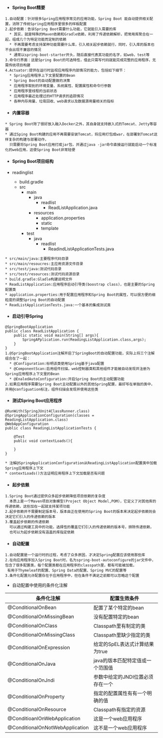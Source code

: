 - #### Spring Boot精要
```
1.自动配置：针对很多Spring应用程序常见的应用功能，Spring Boot 能自动提供相关配置，消除了传统Spring应用程序里很多的样板配置
2.起步依赖：告诉Spring Boot需要什么功能，它就能引入需要的库
  * 其实，就是特殊的Maven依赖和Gradle依赖，利用了传递依赖解析，把常用库聚合在一起，组成几个为特定功能而定制的依赖
  * 不再需要考虑支持某种功能需要什么库，引入相关起步依赖就行，同时，引入库的版本也不会出现不兼容的情况
  * 通常以spring-boot-starter开头，随后直接代表其功能的名字，如web，test等
3.命令行界面：这是Spring Boot的可选特性，借此只需写代码就能完成完整的应用程序，无需传统项目构建
4.Actuator:提供在运行时监视应用程序内部情况的能力，包括如下细节：
  * Spring应用程序上下文里配置的Bean
  * Spring Boot的自动配置做的决策
  * 应用程序取到的环境变量、系统属性、配置属性和命令行参数
  * 应用程序里线程的当前状态
  * 应用程序最近处理过的HTTP请求的追踪情况
  * 各种内存用量、垃圾回收、web请求以及数据源用量相关的指标
```

- #### 内置容器
```
* Spring Boot除了很好放入融入Docker之外，其自身就支持嵌入式的Tomcat、Jetty等容器
* 通过Sping Boot构建的应用不再需要安装Tomcat，将应用打包成war，在部署到Tomcat这样复杂的构建与部署动作，
  只需要将Spring Boot应用打成jar包，并通过java -jar命令直接运行就能启动一个标准化的web应用，这使Spring Boot非常轻便 
```

- #### Spring Boot项目结构

- readinglist
  - build.gradle
  - src
    - main
      - java 
          - readlist
            - ReadListApplication.java
      - resources
          - application.properties
          - static
          - template
    - test
      - java 
          - readlist
            - ReadindListApplicationTests.java
```
* src/main/java:主要程序代码目录
* src/main/resoucres:主应用资源文件目录
* src/test/java:测试代码目录
* src/test/resources:测试代码资源目录
* build.gradle:Gladle构建说明文件
* ReadListApplication:应用程序启动引导类(boostrap class)，也是主要的Spring配置类
* application.properties:用于配置应用程序和Spring Boot的属性，可以很方便的细粒度的调整Spring Boot的自动配置
* ReadListApplicationTests.java:一个基本的集成测试类
```

- #### 启动引导Spring
```
@SpringBootApplication
public class ReadListApplication {
    public static void main(String[] args){
        SpringAPplication.run(ReadingListApplication.class,args);
    }
}
1.@SpringBootApplication注解开启了SpringBoot的自动配置功能，实际上将三个注解组合在了一起：
  * @Configuration:标明该类使用Spring基于java配置
  * @ComponentScan:启用组件扫描，web控制器类和其他组件才能被自动发现并注册为Spring应用程序上下文里的Bean
  * @EnaledAutoConfiguration:开启Spring Boot的主动配置功能
2.如果应用程序需要Spring Boot主动配置以外的其他Spring配置，最好写在单独的类中，并用@configuation标注，组件扫描会发现并使用这些类
```

- #### 测试Spring Boot应用程序
```
@RunWith(SpringJUnit4ClassRunner.class)
@SpringApplicationConfiguration(classes = ReadingListApplication.class)
@WebAppConfiguration
public class ReadingListApplicationTests {
    
    @Test
    public void contextLoads(){
        
    }
}

* 注解@SpringApplicationConfiguration从ReadingListApplication配置类中加载Spring应用程序上下文
* contextLoads()方法证明应用程序上下文加载是否有问题
```

- ####  起步依赖
```
1.Spring Boot通过提供众多起步依赖降低项目依赖的复杂度
  本质上是一个Maven项目对象模型(Project Object Model,POM)，它定义了对其他库的传递依赖，这些加在一起就支持某项功能
2.起步依赖并不需要制定版本号，版本由正在使用的Spring Boot的版本来决定起步依赖则会决定它们引入的传递依赖的版本
3.覆盖起步依赖的传递依赖
  可以通过构建工具中的功能，选择性的覆盖它们引入的传递依赖的版本号，排除传递依赖，
  也可以为起步依赖没有涵盖的库指定依赖
```

- #### 自动配置
```
1.自动配置是一个运行时的过程，考虑了众多原因，才决定Spring配置应该使用那些库
2.在向应用程序加入Spring Boot时，名为spring-boot-autoconfigure的jar文件中，包含了很多配置类，每个配置类都在应用程序的classpath里，都有可能被加载，
 有用于Thymeleaf的配置、Spring Data的配置、Spring MVC的配置等
3.条件化配置允许配置存在于应用程序中，但在条件不满足之前都可以忽略这个配置 
```

- 自动配置中使用的条件化注解

条件化注解 | 配置生效条件
---|---
@ConditionalOnBean |  配置了某个特定的bean
@ConditionalOnMissingBean | 没有配置特定的bean
@ConditionalOnClass | Classpath里有制定的类
@ConditionalOnMissingClass | Classpath里缺少指定的类
@ConditionalOnExpression | 给定的SpEL表达式计算结果为true
@ConditionalOnJava | java的版本匹配特定值或一个范围值
@ConditionalOnJndi | 参数中给定的JNDI位置必须存在一个
@ConditionalOnProperty | 指定的配置属性有有一个明确的值
@ConditionalOnResource | Classpath有指定的资源
@ConditioanlOnWebApplication | 这是一个web应用程序
@ConditionalOnNotWebApplication | 这不是一个web应用程序


